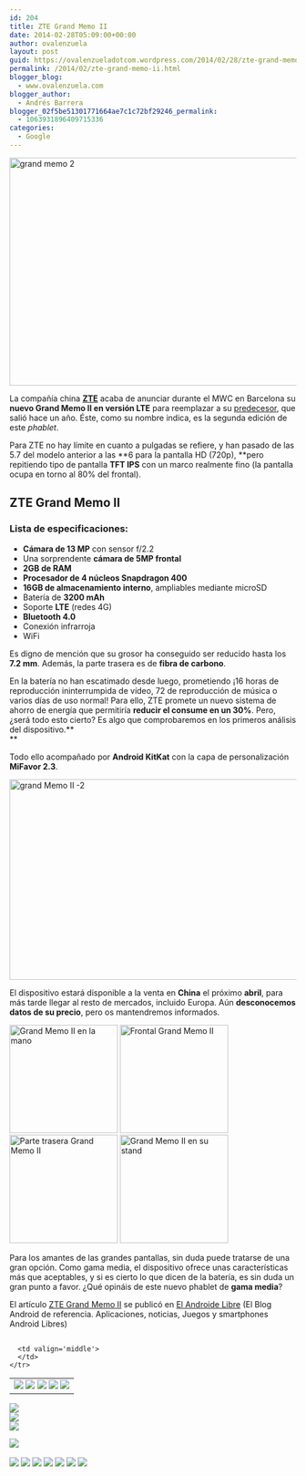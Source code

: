 ```yaml
---
id: 204
title: ZTE Grand Memo II
date: 2014-02-28T05:09:00+00:00
author: ovalenzuela
layout: post
guid: https://ovalenzueladotcom.wordpress.com/2014/02/28/zte-grand-memo-ii
permalink: /2014/02/zte-grand-memo-ii.html
blogger_blog:
  - www.ovalenzuela.com
blogger_author:
  - Andrés Barrera
blogger_02f5be51301771664ae7c1c72bf29246_permalink:
  - 1063931896409715336
categories:
  - Google
---
```

[<img class="size-full wp-image-128731 aligncenter" alt="grand memo 2" src="http://www.elandroidelibre.com/wp-content/uploads/2014/02/grand-memo-2.jpg" width="630" height="400" />](http://www.elandroidelibre.com/wp-content/uploads/2014/02/grand-memo-2.jpg)

La compañía china <a title="ZTE" href="http://www.elandroidelibre.com/zte" target="_blank"><strong>ZTE</strong></a> acaba de anunciar durante el MWC en Barcelona su **nuevo Grand Memo II en versión LTE** para reemplazar a su <a title="ZTE Grand Memo, la phablet de 5,7″ y 2GB aterriza en España" href="http://www.elandroidelibre.com/2013/12/zte-grand-memo-la-phablet-de-57-y-2gb-aterriza-en-espana.html" target="_blank">predecesor</a>, que salió hace un año. Éste, como su nombre indica, es la segunda edición de este _phablet_.

Para ZTE no hay límite en cuanto a pulgadas se refiere, y han pasado de las 5.7 del modelo anterior a las **6 para la pantalla HD (720p), **pero repitiendo tipo de pantalla **TFT IPS** con un marco realmente fino (la pantalla ocupa en torno al 80% del frontal).

## ZTE Grand Memo II

### Lista de **especificaciones**:

  * **Cámara de 13 MP** con sensor f/2.2
  * Una sorprendente **cámara de 5MP frontal**
  * **2GB de RAM**
  * **Procesador de 4 núcleos Snapdragon 400**
  * **16GB de almacenamiento interno**, ampliables mediante microSD
  * Batería de **3200 mAh**
  * Soporte **LTE** (redes 4G)
  * **Bluetooth 4.0**
  * Conexión infrarroja
  * WiFi

Es digno de mención que su grosor ha conseguido ser reducido hasta los **7.2 mm**. Además, la parte trasera es de **fibra de carbono**.

En la batería no han escatimado desde luego, prometiendo ¡16 horas de reproducción ininterrumpida de vídeo, 72 de reproducción de música o varios días de uso normal! Para ello, ZTE promete un nuevo sistema de ahorro de energía que permitiría **reducir el consume en un 30%**. Pero, ¿será todo esto cierto? Es algo que comprobaremos en los primeros análisis del dispositivo.**   
** 

Todo ello acompañado por **Android KitKat** con la capa de personalización **MiFavor 2.3**.

[<img class="aligncenter" alt="grand Memo II -2" src="http://www.elandroidelibre.com/wp-content/uploads/2014/02/grand-Memo-II-2.jpg" width="624" height="352" />](http://www.elandroidelibre.com/wp-content/uploads/2014/02/grand-Memo-II-2.jpg)

El dispositivo estará disponible a la venta en **China** el próximo **abril**, para más tarde llegar al resto de mercados, incluido Europa. Aún **desconocemos datos de su precio**, pero os mantendremos informados.

[<img width="190" height="190" src="http://www.elandroidelibre.com/wp-content/uploads/2014/02/Grand-Memo-II-4-190x190.jpg" class="attachment-thumbnail" alt="Grand Memo II en la mano" />](http://www.elandroidelibre.com/2014/02/zte-grand-memo-ii.html/grand-memo-ii-4 "Grand Memo II 4") [<img width="190" height="190" src="http://www.elandroidelibre.com/wp-content/uploads/2014/02/Grand-Memo-II-2-190x190.jpg" class="attachment-thumbnail" alt="Frontal Grand Memo II" />](http://www.elandroidelibre.com/2014/02/zte-grand-memo-ii.html/grand-memo-ii-2-2 "Grand Memo II") [<img width="190" height="190" src="http://www.elandroidelibre.com/wp-content/uploads/2014/02/grand-memo-II-190x190.jpg" class="attachment-thumbnail" alt="Parte trasera Grand Memo II" />](http://www.elandroidelibre.com/2014/02/zte-grand-memo-ii.html/grand-memo-ii "grand memo II") [<img width="190" height="190" src="http://www.elandroidelibre.com/wp-content/uploads/2014/02/Grand-Memo-II-3-190x190.jpg" class="attachment-thumbnail" alt="Grand Memo II en su stand" />](http://www.elandroidelibre.com/2014/02/zte-grand-memo-ii.html/grand-memo-ii-3 "Grand Memo II 3") 

Para los amantes de las grandes pantallas, sin duda puede tratarse de una gran opción. Como gama media, el dispositivo ofrece unas características más que aceptables, y si es cierto lo que dicen de la batería, es sin duda un gran punto a favor. ¿Qué opináis de este nuevo phablet de **gama media**?

El artículo [ZTE Grand Memo II](http://www.elandroidelibre.com/2014/02/zte-grand-memo-ii.html) se publicó en [El Androide Libre](http://www.elandroidelibre.com) (El Blog Android de referencia. Aplicaciones, noticias, Juegos y smartphones Android Libres)


<img width="1" height="1" src="http://rss.feedsportal.com/c/34005/f/617036/s/37a1fb42/sc/15/mf.gif" border="0" /> 

<div>
  <table border='0'>
    <tr>
      <td valign='middle'>
        <a href="http://share.feedsportal.com/share/twitter/?u=http%3A%2F%2Fwww.elandroidelibre.com%2F2014%2F02%2Fzte-grand-memo-ii.html&t=ZTE+Grand+Memo+II" target="_blank"><img src="http://res3.feedsportal.com/social/twitter.png" border="0" /></a> <a href="http://share.feedsportal.com/share/facebook/?u=http%3A%2F%2Fwww.elandroidelibre.com%2F2014%2F02%2Fzte-grand-memo-ii.html&t=ZTE+Grand+Memo+II" target="_blank"><img src="http://res3.feedsportal.com/social/facebook.png" border="0" /></a> <a href="http://share.feedsportal.com/share/linkedin/?u=http%3A%2F%2Fwww.elandroidelibre.com%2F2014%2F02%2Fzte-grand-memo-ii.html&t=ZTE+Grand+Memo+II" target="_blank"><img src="http://res3.feedsportal.com/social/linkedin.png" border="0" /></a> <a href="http://share.feedsportal.com/share/gplus/?u=http%3A%2F%2Fwww.elandroidelibre.com%2F2014%2F02%2Fzte-grand-memo-ii.html&t=ZTE+Grand+Memo+II" target="_blank"><img src="http://res3.feedsportal.com/social/googleplus.png" border="0" /></a> <a href="http://share.feedsportal.com/share/email/?u=http%3A%2F%2Fwww.elandroidelibre.com%2F2014%2F02%2Fzte-grand-memo-ii.html&t=ZTE+Grand+Memo+II" target="_blank"><img src="http://res3.feedsportal.com/social/email.png" border="0" /></a>
      </td>
      
      <td valign='middle'>
      </td>
    </tr>
  </table>
</div>

[<img src="http://da.feedsportal.com/r/186531206313/u/49/f/617036/c/34005/s/37a1fb42/sc/15/rc/1/rc.img" border="0" />](http://da.feedsportal.com/r/186531206313/u/49/f/617036/c/34005/s/37a1fb42/sc/15/rc/1/rc.htm)  
[<img src="http://da.feedsportal.com/r/186531206313/u/49/f/617036/c/34005/s/37a1fb42/sc/15/rc/2/rc.img" border="0" />](http://da.feedsportal.com/r/186531206313/u/49/f/617036/c/34005/s/37a1fb42/sc/15/rc/2/rc.htm)  
[<img src="http://da.feedsportal.com/r/186531206313/u/49/f/617036/c/34005/s/37a1fb42/sc/15/rc/3/rc.img" border="0" />](http://da.feedsportal.com/r/186531206313/u/49/f/617036/c/34005/s/37a1fb42/sc/15/rc/3/rc.htm)

[<img src="http://da.feedsportal.com/r/186531206313/u/49/f/617036/c/34005/s/37a1fb42/a2.img" border="0" />](http://da.feedsportal.com/r/186531206313/u/49/f/617036/c/34005/s/37a1fb42/a2.htm)
<img width="1" height="1" src="http://pi.feedsportal.com/r/186531206313/u/49/f/617036/c/34005/s/37a1fb42/a2t.img" border="0" /> 

<div>
  <a href="http://feeds.feedburner.com/~ff/elandroidelibre?a=JQqlFWHUGoo:IfR9tkhkLcM:ecdYMiMMAMM"><img src="http://feeds.feedburner.com/~ff/elandroidelibre?d=ecdYMiMMAMM" border="0" /></a> <a href="http://feeds.feedburner.com/~ff/elandroidelibre?a=JQqlFWHUGoo:IfR9tkhkLcM:V_sGLiPBpWU"><img src="http://feeds.feedburner.com/~ff/elandroidelibre?i=JQqlFWHUGoo:IfR9tkhkLcM:V_sGLiPBpWU" border="0" /></a> <a href="http://feeds.feedburner.com/~ff/elandroidelibre?a=JQqlFWHUGoo:IfR9tkhkLcM:7Q72WNTAKBA"><img src="http://feeds.feedburner.com/~ff/elandroidelibre?d=7Q72WNTAKBA" border="0" /></a> <a href="http://feeds.feedburner.com/~ff/elandroidelibre?a=JQqlFWHUGoo:IfR9tkhkLcM:dnMXMwOfBR0"><img src="http://feeds.feedburner.com/~ff/elandroidelibre?d=dnMXMwOfBR0" border="0" /></a> <a href="http://feeds.feedburner.com/~ff/elandroidelibre?a=JQqlFWHUGoo:IfR9tkhkLcM:yIl2AUoC8zA"><img src="http://feeds.feedburner.com/~ff/elandroidelibre?d=yIl2AUoC8zA" border="0" /></a> <a href="http://feeds.feedburner.com/~ff/elandroidelibre?a=JQqlFWHUGoo:IfR9tkhkLcM:qj6IDK7rITs"><img src="http://feeds.feedburner.com/~ff/elandroidelibre?d=qj6IDK7rITs" border="0" /></a> <a href="http://feeds.feedburner.com/~ff/elandroidelibre?a=JQqlFWHUGoo:IfR9tkhkLcM:I9og5sOYxJI"><img src="http://feeds.feedburner.com/~ff/elandroidelibre?d=I9og5sOYxJI" border="0" /></a>
</div>

<img src="http://feeds.feedburner.com/~r/elandroidelibre/~4/JQqlFWHUGoo" height="1" width="1" />